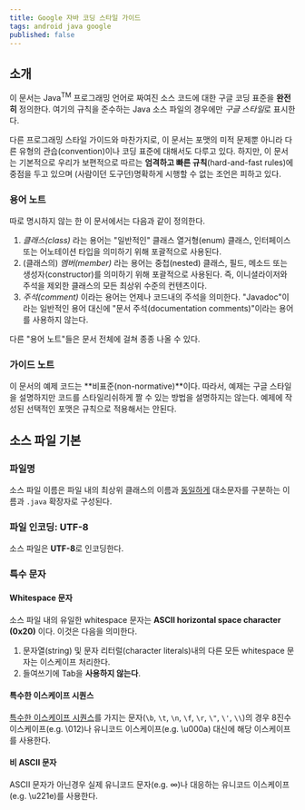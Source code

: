 ```yaml
---
title: Google 자바 코딩 스타일 가이드
tags: android java google
published: false
---
```


## 소개

이 문서는 Java<sup>TM</sup> 프로그래밍 언어로 짜여진 소스 코드에 대한 구글 코딩 표준을 **완전히** 정의한다. 여기의 규칙을 준수하는 Java 소스 파일의 경우에만 *구글 스타일*로 표시한다.

다른 프로그래밍 스타일 가이드와 마찬가지로, 이 문서는 포맷의 미적 문제뿐 아니라 다른 유형의 관습(convention)이나 코딩 표준에 대해서도 다루고 있다. 하지만, 이 문서는 기본적으로 우리가 보편적으로 따르는 **엄격하고 빠른 규칙**(hard-and-fast rules)에 중점을 두고 있으며 (사람이던 도구던)명확하게 시행할 수 없는 조언은 피하고 있다.

### 용어 노트

따로 명시하지 않는 한 이 문서에서는 다음과 같이 정의한다.

1. *클래스(class)* 라는 용어는 "일반적인" 클래스 열거형(enum) 클래스, 인터페이스 또는 어노테이션 타입을 의미하기 위해 포괄적으로 사용된다.
2. (클래스의) *멤버(member)* 라는 용어는 중첩(nested) 클래스, 필드, 메소드 또는 생성자(constructor)를 의미하기 위해 포괄적으로 사용된다. 즉, 이니셜라이저와 주석을 제외한 클래스의 모든 최상위 수준의 컨텐츠이다.
3. *주석(comment)* 이라는 용어는 언제나 코드내의 주석을 의미한다. "Javadoc"이라는 일반적인 용어 대신에 "문서 주석(documentation comments)"이라는 용어를 사용하지 않는다.

다른 "용어 노트"들은 문서 전체에 걸쳐 종종 나올 수 있다.

### 가이드 노트

이 문서의 예제 코드는 **비표준(non-normative)**이다. 따라서, 예제는 구글 스타일을 설명하지만 코드를 스타일리쉬하게 짤 수 있는 방법을 설명하지는 않는다. 예제에 작성된 선택적인 포맷은 규칙으로 적용해서는 안된다.

## 소스 파일 기본

### 파일명

소스 파일 이름은 파일 내의 최상위 클래스의 이름과 [동일하게]() 대소문자를 구분하는 이름과 `.java` 확장자로 구성된다.

### 파일 인코딩: UTF-8

소스 파일은 **UTF-8**로 인코딩한다.

### 특수 문자

#### Whitespace 문자

소스 파일 내의 유일한 whitespace 문자는 **ASCII horizontal space character (0x20)** 이다. 이것은 다음을 의미한다.

1. 문자열(string) 및 문자 리터럴(character literals)내의 다른 모든 whitespace 문자는 이스케이프 처리한다.
2. 들여쓰기에 Tab을 **사용하지 않는다**.

#### 특수한 이스케이프 시퀀스

[특수한 이스케이프 시퀀스](https://docs.oracle.com/javase/tutorial/java/data/characters.html)를 가지는 문자(`\b`, `\t`, `\n`, `\f`, `\r`, `\"`, `\'`, `\\`)의 경우 8진수 이스케이프(e.g. \012)나 유니코드 이스케이프(e.g. \u000a) 대신에 해당 이스케이프를 사용한다.

#### 비 ASCII 문자

ASCII 문자가 아닌경우 실제 유니코드 문자(e.g. ∞)나 대응하는 유니코드 이스케이프(e.g. \u221e)를 사용한다. 


